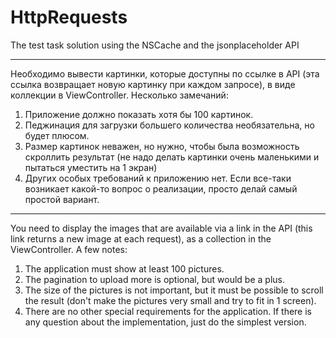 # HttpRequests
The test task solution using the NSCache and the jsonplaceholder API

----

Необходимо вывести картинки, которые доступны по ссылке в API (эта ссылка возвращает новую картинку при каждом запросе), в виде коллекции в ViewController. Несколько замечаний:
1) Приложение должно показать хотя бы 100 картинок.
2) Педжинация для загрузки большего количества необязательна, но будет плюсом.
3) Размер картинок неважен, но нужно, чтобы была возможность скроллить результат (не надо делать картинки очень маленькими и пытаться уместить на 1 экран)
4) Других особых требований к приложению нет. Если все-таки возникает какой-то вопрос о реализации, просто делай самый простой вариант.

----

You need to display the images that are available via a link in the API (this link returns a new image at each request), as a collection in the ViewController. A few notes:
1) The application must show at least 100 pictures.
2) The pagination to upload more is optional, but would be a plus.
3) The size of the pictures is not important, but it must be possible to scroll the result (don't make the pictures very small and try to fit in 1 screen).
4) There are no other special requirements for the application. If there is any question about the implementation, just do the simplest version.
